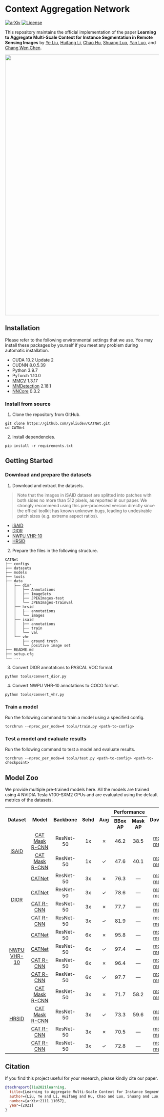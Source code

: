 # Context Aggregation Network

[![arXiv](https://badgen.net/badge/arXiv/2111.11057/red?cache=300)](https://arxiv.org/abs/2111.11057)
[![License](https://badgen.net/github/license/yeliudev/CATNet?label=License&color=cyan&cache=300)](https://github.com/yeliudev/CATNet/blob/main/LICENSE)

This repository maintains the official implementation of the paper **Learning to Aggregate Multi-Scale Context for Instance Segmentation in Remote Sensing Images** by [Ye Liu](https://yeliu.me/), [Huifang Li](http://faculty.whu.edu.cn/show.jsp?n=Huifang%20Li), [Chao Hu](https://orcid.org/0000-0001-6183-9051), [Shuang Luo](https://www.researchgate.net/profile/shuang-luo-6), [Yan Luo](https://orcid.org/0000-0002-9533-6070), and [Chang Wen Chen](https://www4.comp.polyu.edu.hk/~chencw/).

<p align="center"><img width="850" src="https://raw.githubusercontent.com/yeliudev/CATNet/main/.github/model.svg"></p>

## Installation

Please refer to the following environmental settings that we use. You may install these packages by yourself if you meet any problem during automatic installation.

- CUDA 10.2 Update 2
- CUDNN 8.0.5.39
- Python 3.9.7
- PyTorch 1.10.0
- [MMCV](https://github.com/open-mmlab/MMCV) 1.3.17
- [MMDetection](https://github.com/open-mmlab/mmdetection) 2.18.1
- [NNCore](https://github.com/yeliudev/nncore) 0.3.2

### Install from source

1. Clone the repository from GitHub.

```
git clone https://github.com/yeliudev/CATNet.git
cd CATNet
```

2. Install dependencies.

```
pip install -r requirements.txt
```

## Getting Started

### Download and prepare the datasets

1. Download and extract the datasets.

> Note that the images in iSAID dataset are splitted into patches with both sides no more than 512 pixels, as reported in our paper. We strongly recommend using this pre-processed version directly since the offical toolkit has known unknown bugs, leading to undesirable patch sizes (e.g. extreme aspect ratios).

- [iSAID](https://connectpolyu-my.sharepoint.com/:u:/g/personal/21039533r_connect_polyu_hk/EXOi4UhzDI1KucvBQccQ2FgBOG__n3UpUvpAJDDhIhZ_rg?e=BxzYgy)
- [DIOR](https://drive.google.com/drive/folders/1UdlgHk49iu6WpcJ5467iT-UqNPpx__CC)
- [NWPU VHR-10](https://1drv.ms/u/s!AmgKYzARBl5cczaUNysmiFRH4eE)
- [HRSID](https://drive.google.com/file/d/1xgXi8KC3MDWuu7Yp4n2J-LOPYLRszHAc)

2. Prepare the files in the following structure.

```
CATNet
├── configs
├── datasets
├── models
├── tools
├── data
│   ├── dior
│   │   ├── Annotations
│   │   ├── ImageSets
│   │   ├── JPEGImages-test
│   │   └── JPEGImages-trainval
│   ├── hrsid
│   │   ├── annotations
│   │   └── images
│   ├── isaid
│   │   ├── annotations
│   │   ├── train
│   │   └── val
│   └── vhr
│       ├── ground truth
│       └── positive image set
├── README.md
├── setup.cfg
└── ···
```

3. Convert DIOR annotations to PASCAL VOC format.

```
python tools/convert_dior.py
```

4. Convert NWPU VHR-10 annotations to COCO format.

```
python tools/convert_vhr.py
```

### Train a model

Run the following command to train a model using a specified config.

```
torchrun --nproc_per_node=4 tools/train.py <path-to-config>
```

### Test a model and evaluate results

Run the following command to test a model and evaluate results.

```
torchrun --nproc_per_node=4 tools/test.py <path-to-config> <path-to-checkpoint>
```

## Model Zoo

We provide multiple pre-trained models here. All the models are trained using 4 NVIDIA Tesla V100-SXM2 GPUs and are evaluated using the default metrics of the datasets.

<table>
  <tr>
    <th rowspan="2">Dataset</th>
    <th rowspan="2">Model</th>
    <th rowspan="2">Backbone</th>
    <th rowspan="2">Schd</th>
    <th rowspan="2">Aug</th>
    <th colspan="2">Performance</th>
    <th rowspan="2">Download</th>
  </tr>
  <tr>
    <th>BBox AP</th>
    <th>Mask AP</th>
  </tr>
  <tr>
    <td align="center" rowspan="2">
      <a href="https://arxiv.org/abs/1905.12886">iSAID</a>
    </td>
    <td align="center">
      <a href="https://github.com/yeliudev/CATNet/blob/main/configs/isaid/cat_mask_rcnn_r50_1x_isaid.py">CAT Mask R-CNN</a>
    </td>
    <td align="center">ResNet-50</td>
    <td align="center">1x</td>
    <td align="center">&cross;</td>
    <td align="center">46.2</td>
    <td align="center">38.5</td>
    <td align="center">
      <a href="https://dl.catcatdev.com/catnet/cat_mask_rcnn_r50_1x_isaid-571255e9.pth">model</a> |
      <a href="https://dl.catcatdev.com/catnet/cat_mask_rcnn_r50_1x_isaid.json">metrics</a>
    </td>
  </tr>
  <tr>
    <td align="center">
      <a href="https://github.com/yeliudev/CATNet/blob/main/configs/isaid/cat_mask_rcnn_r50_aug_1x_isaid.py">CAT Mask R-CNN</a>
    </td>
    <td align="center">ResNet-50</td>
    <td align="center">1x</td>
    <td align="center">&check;</td>
    <td align="center">47.6</td>
    <td align="center">40.1</td>
    <td align="center">
      <a href="https://dl.catcatdev.com/catnet/cat_mask_rcnn_r50_aug_1x_isaid-e1fb2a8a.pth">model</a> |
      <a href="https://dl.catcatdev.com/catnet/cat_mask_rcnn_r50_aug_1x_isaid.json">metrics</a>
    </td>
  </tr>
  <tr>
    <td align="center" rowspan="4">
      <a href="https://arxiv.org/abs/1909.00133">DIOR</a>
    </td>
    <td align="center">
      <a href="https://github.com/yeliudev/CATNet/blob/main/configs/dior/catnet_r50_3x_dior.py">CATNet</a>
    </td>
    <td align="center">ResNet-50</td>
    <td align="center">3x</td>
    <td align="center">&cross;</td>
    <td align="center">76.3</td>
    <td align="center">—</td>
    <td align="center">
      <a href="https://dl.catcatdev.com/catnet/catnet_r50_3x_dior-ae22577c.pth">model</a> |
      <a href="https://dl.catcatdev.com/catnet/catnet_r50_3x_dior.json">metrics</a>
    </td>
  </tr>
  <tr>
    <td align="center">
      <a href="https://github.com/yeliudev/CATNet/blob/main/configs/dior/catnet_r50_aug_3x_dior.py">CATNet</a>
    </td>
    <td align="center">ResNet-50</td>
    <td align="center">3x</td>
    <td align="center">&check;</td>
    <td align="center">78.6</td>
    <td align="center">—</td>
    <td align="center">
      <a href="https://dl.catcatdev.com/catnet/catnet_r50_aug_3x_dior-7f48c486.pth">model</a> |
      <a href="https://dl.catcatdev.com/catnet/catnet_r50_aug_3x_dior.json">metrics</a>
    </td>
  </tr>
  <tr>
    <td align="center">
      <a href="https://github.com/yeliudev/CATNet/blob/main/configs/dior/cat_rcnn_r50_3x_dior.py">CAT R-CNN</a>
    </td>
    <td align="center">ResNet-50</td>
    <td align="center">3x</td>
    <td align="center">&cross;</td>
    <td align="center">77.7</td>
    <td align="center">—</td>
    <td align="center">
      <a href="https://dl.catcatdev.com/catnet/cat_rcnn_r50_3x_dior-a6c58f5f.pth">model</a> |
      <a href="https://dl.catcatdev.com/catnet/cat_rcnn_r50_3x_dior.json">metrics</a>
    </td>
  </tr>
  <tr>
    <td align="center">
      <a href="https://github.com/yeliudev/CATNet/blob/main/configs/dior/cat_rcnn_r50_aug_3x_dior.py">CAT R-CNN</a>
    </td>
    <td align="center">ResNet-50</td>
    <td align="center">3x</td>
    <td align="center">&check;</td>
    <td align="center">81.9</td>
    <td align="center">—</td>
    <td align="center">
      <a href="https://dl.catcatdev.com/catnet/cat_rcnn_r50_aug_3x_dior-c46a7bf9.pth">model</a> |
      <a href="https://dl.catcatdev.com/catnet/cat_rcnn_r50_aug_3x_dior.json">metrics</a>
    </td>
  </tr>
  <tr>
    <td align="center" rowspan="4">
      <a href="https://doi.org/10.1016/j.isprsjprs.2014.10.002">NWPU<br>VHR-10</a>
    </td>
    <td align="center">
      <a href="https://github.com/yeliudev/CATNet/blob/main/configs/vhr/catnet_r50_6x_vhr.py">CATNet</a>
    </td>
    <td align="center">ResNet-50</td>
    <td align="center">6x</td>
    <td align="center">&cross;</td>
    <td align="center">95.8</td>
    <td align="center">—</td>
    <td align="center">
      <a href="https://dl.catcatdev.com/catnet/catnet_r50_6x_vhr-0be22cfa.pth">model</a> |
      <a href="https://dl.catcatdev.com/catnet/catnet_r50_6x_vhr.json">metrics</a>
    </td>
  </tr>
  <tr>
    <td align="center">
      <a href="https://github.com/yeliudev/CATNet/blob/main/configs/vhr/catnet_r50_aug_6x_vhr.py">CATNet</a>
    </td>
    <td align="center">ResNet-50</td>
    <td align="center">6x</td>
    <td align="center">&check;</td>
    <td align="center">97.4</td>
    <td align="center">—</td>
    <td align="center">
      <a href="https://dl.catcatdev.com/catnet/catnet_r50_aug_6x_vhr-e2a969c8.pth">model</a> |
      <a href="https://dl.catcatdev.com/catnet/catnet_r50_aug_6x_vhr.json">metrics</a>
    </td>
  </tr>
  <tr>
    <td align="center">
      <a href="https://github.com/yeliudev/CATNet/blob/main/configs/vhr/cat_rcnn_r50_6x_vhr.py">CAT R-CNN</a>
    </td>
    <td align="center">ResNet-50</td>
    <td align="center">6x</td>
    <td align="center">&cross;</td>
    <td align="center">96.4</td>
    <td align="center">—</td>
    <td align="center">
      <a href="https://dl.catcatdev.com/catnet/cat_rcnn_r50_6x_vhr-a1af678e.pth">model</a> |
      <a href="https://dl.catcatdev.com/catnet/cat_rcnn_r50_6x_vhr.json">metrics</a>
    </td>
  </tr>
  <tr>
    <td align="center">
      <a href="https://github.com/yeliudev/CATNet/blob/main/configs/vhr/cat_rcnn_r50_aug_6x_vhr.py">CAT R-CNN</a>
    </td>
    <td align="center">ResNet-50</td>
    <td align="center">6x</td>
    <td align="center">&check;</td>
    <td align="center">97.7</td>
    <td align="center">—</td>
    <td align="center">
      <a href="https://dl.catcatdev.com/catnet/cat_rcnn_r50_aug_6x_vhr-8bb41746.pth">model</a> |
      <a href="https://dl.catcatdev.com/catnet/cat_rcnn_r50_aug_6x_vhr.json">metrics</a>
    </td>
  </tr>
  <tr>
    <td align="center" rowspan="4">
      <a href="https://doi.org/10.1109/access.2020.3005861">HRSID</a>
    </td>
    <td align="center">
      <a href="https://github.com/yeliudev/CATNet/blob/main/configs/hrsid/cat_mask_rcnn_r50_3x_hrsid.py">CAT Mask R-CNN</a>
    </td>
    <td align="center">ResNet-50</td>
    <td align="center">3x</td>
    <td align="center">&cross;</td>
    <td align="center">71.7</td>
    <td align="center">58.2</td>
    <td align="center">
      <a href="https://dl.catcatdev.com/catnet/cat_mask_rcnn_r50_3x_hrsid-42c4e091.pth">model</a> |
      <a href="https://dl.catcatdev.com/catnet/cat_mask_rcnn_r50_3x_hrsid.json">metrics</a>
    </td>
  </tr>
  <tr>
    <td align="center">
      <a href="https://github.com/yeliudev/CATNet/blob/main/configs/hrsid/cat_mask_rcnn_r50_aug_3x_hrsid.py">CAT Mask R-CNN</a>
    </td>
    <td align="center">ResNet-50</td>
    <td align="center">3x</td>
    <td align="center">&check;</td>
    <td align="center">73.3</td>
    <td align="center">59.6</td>
    <td align="center">
      <a href="https://dl.catcatdev.com/catnet/cat_mask_rcnn_r50_aug_3x_hrsid-b43e2648.pth">model</a> |
      <a href="https://dl.catcatdev.com/catnet/cat_mask_rcnn_r50_aug_3x_hrsid.json">metrics</a>
    </td>
  </tr>
  <tr>
    <td align="center">
      <a href="https://github.com/yeliudev/CATNet/blob/main/configs/hrsid/cat_rcnn_r50_3x_hrsid.py">CAT R-CNN</a>
    </td>
    <td align="center">ResNet-50</td>
    <td align="center">3x</td>
    <td align="center">&cross;</td>
    <td align="center">70.5</td>
    <td align="center">—</td>
    <td align="center">
      <a href="https://dl.catcatdev.com/catnet/cat_rcnn_r50_3x_hrsid-19886a3d.pth">model</a> |
      <a href="https://dl.catcatdev.com/catnet/cat_rcnn_r50_3x_hrsid.json">metrics</a>
    </td>
  </tr>
  <tr>
    <td align="center">
      <a href="https://github.com/yeliudev/CATNet/blob/main/configs/hrsid/cat_rcnn_r50_aug_3x_hrsid.py">CAT R-CNN</a>
    </td>
    <td align="center">ResNet-50</td>
    <td align="center">3x</td>
    <td align="center">&check;</td>
    <td align="center">72.8</td>
    <td align="center">—</td>
    <td align="center">
      <a href="https://dl.catcatdev.com/catnet/cat_rcnn_r50_aug_3x_hrsid-14a65873.pth">model</a> |
      <a href="https://dl.catcatdev.com/catnet/cat_rcnn_r50_aug_3x_hrsid.json">metrics</a>
    </td>
  </tr>
</table>

## Citation

If you find this project useful for your research, please kindly cite our paper.

```bibtex
@techreport{liu2021learning,
  title={Learning to Aggregate Multi-Scale Context for Instance Segmentation in Remote Sensing Images},
  author={Liu, Ye and Li, Huifang and Hu, Chao and Luo, Shuang and Luo, Yan and Chen, Chang Wen},
  number={arXiv:2111.11057},
  year={2021}
}
```
